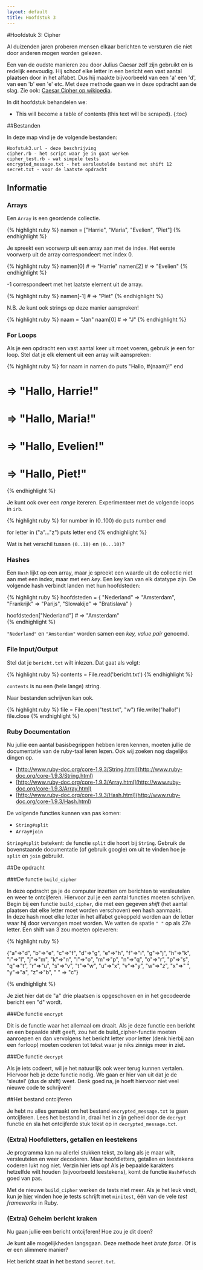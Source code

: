 ```yaml
---
layout: default
title: Hoofdstuk 3
---
```


#Hoofdstuk 3: Cipher

Al duizenden jaren proberen mensen elkaar berichten te versturen die niet door anderen mogen worden gelezen.

Een van de oudste manieren zou door Julius Caesar zelf zijn gebruikt en is redelijk eenvoudig. Hij schoof elke letter in een bericht een vast aantal plaatsen door in het alfabet. Dus hij maakte bijvoorbeeld van een 'a' een 'd', van een 'b' een 'e' etc. Met deze methode gaan we in deze opdracht aan de slag. Zie ook: [Caesar Cipher op wikipedia](http://en.wikipedia.org/wiki/Caesar_cipher).

In dit hoofdstuk behandelen we:

* This will become a table of contents (this text will be scraped).
{:toc}

##Bestanden

In deze map vind je de volgende bestanden:

    Hoofstuk3.url - deze beschrijving
    cipher.rb - het script waar je in gaat werken
    cipher_test.rb - wat simpele tests
    encrypted_message.txt - het versleutelde bestand met shift 12
    secret.txt - voor de laatste opdracht

## Informatie

### Arrays
Een `Array` is een geordende collectie.

{% highlight ruby %}
namen = ["Harrie", "Maria", "Evelien", "Piet"]
{% endhighlight %}

Je spreekt een voorwerp uit een array aan met de index. Het eerste voorwerp uit de array correspondeert met index 0. 

{% highlight ruby %}
namen[0]    # => "Harrie"
namen[2]    # => "Evelien"
{% endhighlight %}

-1 correspondeert met het laatste element uit de array.

{% highlight ruby %}
namen[-1]   # => "Piet"
{% endhighlight %}

N.B. Je kunt ook strings op deze manier aanspreken!

{% highlight ruby %}
naam = "Jan"
naam[0]     # => "J"
{% endhighlight %}

### For Loops
Als je een opdracht een vast aantal keer uit moet voeren, gebruik je een for loop. Stel dat je elk element uit een array wilt aanspreken:

{% highlight ruby %}
for naam in namen do
    puts "Hallo, #{naam}!"
end
# => "Hallo, Harrie!"
# => "Hallo, Maria!"
# => "Hallo, Evelien!"
# => "Hallo, Piet!"
{% endhighlight %}

Je kunt ook over een _range_ itereren. Experimenteer met de volgende loops in `irb`.

{% highlight ruby %}
for number in (0..100) do
    puts number
end

for letter in ("a"..."z")
    puts letter
end
{% endhighlight %}

Wat is het verschil tussen `(0..10)` en `(0...10)`?

### Hashes
Een `Hash` lijkt op een array, maar je spreekt een waarde uit de collectie niet aan met een index, maar met een _key_. Een key kan van elk datatype zijn. De volgende hash verbindt landen met hun hoofdsteden:

{% highlight ruby %}
hoofdsteden = {
    "Nederland" => "Amsterdam",
    "Frankrijk" => "Parijs",
    "Slowakije" => "Bratislava"
    }

hoofdsteden["Nederland"]    # => "Amsterdam"   
{% endhighlight %}

`"Nederland"` en `"Amsterdam"` worden samen een _key, value pair_ genoemd.

### File Input/Output
Stel dat je `bericht.txt` wilt inlezen. Dat gaat als volgt:

{% highlight ruby %}
contents = File.read('bericht.txt')
{% endhighlight %}

`contents` is nu een (hele lange) string.

Naar bestanden schrijven kan ook.

{% highlight ruby %}
file = File.open("test.txt", "w")
file.write("hallo!")
file.close
{% endhighlight %}

### Ruby Documentation
Nu jullie een aantal basisbegrippen hebben leren kennen, moeten jullie de documentatie van de ruby-taal leren lezen. Ook wij zoeken nog dagelijks dingen op.

* [http://www.ruby-doc.org/core-1.9.3/String.html](http://www.ruby-doc.org/core-1.9.3/String.html)
* [http://www.ruby-doc.org/core-1.9.3/Array.html](http://www.ruby-doc.org/core-1.9.3/Array.html)
* [http://www.ruby-doc.org/core-1.9.3/Hash.html](http://www.ruby-doc.org/core-1.9.3/Hash.html)

De volgende functies kunnen van pas komen: 

* `String#split`
* `Array#join` 

`String#split` betekent: de functie `split` die hoort bij `String`. Gebruik de bovenstaande documentatie (of gebruik google) om uit te vinden hoe je `split` en `join` gebruikt.

##De opdracht

###De functie `build_cipher`

In deze opdracht ga je de computer inzetten om berichten te versleutelen en weer te ontcijferen. Hiervoor zul je een aantal functies moeten schrijven. Begin bij een functie `build_cipher`, die met een gegeven _shift_ (het aantal plaatsen dat elke letter moet worden verschoven) een hash aanmaakt.  
In deze hash moet elke letter in het alfabet gekoppeld worden aan de letter waar hij door vervangen moet worden. We vatten de spatie `" "` op als 27e letter. Een shift van 3 zou moeten opleveren:

{% highlight ruby %}

{"a"=>"d", "b"=>"e", "c"=>"f", "d"=>"g", "e"=>"h", "f"=>"i", "g"=>"j", "h"=>"k", "i"=>"l", "j"=>"m", "k"=>"n", "l"=>"o", "m"=>"p", "n"=>"q", "o"=>"r", "p"=>"s", "q"=>"t", "r"=>"u", "s"=>"v", "t"=>"w", "u"=>"x", "v"=>"y", "w"=>"z", "x"=>" ", "y"=>"a", "z"=>"b", " " => "c"}

{% endhighlight %}

Je ziet hier dat de "a" drie plaatsen is opgeschoven en in het gecodeerde bericht een "d" wordt. 

###De functie `encrypt`

Dit is de functie waar het allemaal om draait. Als je deze functie een bericht en een bepaalde shift geeft, zou het de build_cipher-functie moeten aanroepen en dan vervolgens het bericht letter *voor* letter (denk hierbij aan een `for`loop) moeten coderen tot tekst waar je niks zinnigs meer in ziet.

###De functie `decrypt`

Als je iets codeert, wil je het natuurlijk ook weer terug kunnen vertalen. Hiervoor heb je deze functie nodig. We gaan er hier van uit dat je de 'sleutel' (dus de shift) weet. Denk goed na, je hoeft hiervoor niet veel nieuwe code te schrijven!

##Het bestand ontcijferen

Je hebt nu alles gemaakt om het bestand `encrypted_message.txt` te gaan ontcijferen. Lees het bestand in, draai het in zijn geheel door de `decrypt` functie en sla het ontcijferde stuk tekst op in `decrypted_message.txt`.

### (Extra) Hoofdletters, getallen en leestekens

Je programma kan nu allerlei stukken tekst, zo lang als je maar wilt, versleutelen en weer decoderen. Maar hoofdletters, getallen en leestekens coderen lukt nog niet. Verzin hier iets op! Als je bepaalde karakters hetzelfde wilt houden (bijvoorbeeld leestekens), komt de functie `Hash#fetch` goed van pas.

Met de nieuwe `build_cipher` werken de tests niet meer. Als je het leuk vindt, kun je [hier](http://mattsears.com/articles/2011/12/10/minitest-quick-reference) vinden hoe je tests schrijft met `minitest`, één van de vele _test frameworks_ in Ruby.

### (Extra) Geheim bericht kraken
Nu gaan jullie een bericht ontcijferen! Hoe zou je dit doen?

Je kunt alle mogelijkheden langsgaan. Deze methode heet _brute force_. Of is er een slimmere manier?

Het bericht staat in het bestand `secret.txt`.
